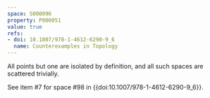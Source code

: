 ```yaml
---
space: S000096
property: P000051
value: true
refs:
- doi: 10.1007/978-1-4612-6290-9_6
  name: Counterexamples in Topology
---
```


All points but one are isolated by definition, and all such spaces are scattered trivially.

See item #7 for space #98 in {{doi:10.1007/978-1-4612-6290-9_6}}.
